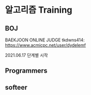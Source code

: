 # 알고리즘 Training

## BOJ

BAEKJOON ONLINE JUDGE
tkdwns414: https://www.acmicpc.net/user/dydelemf

2021.06.17 단계별 시작

## Programmers

## softeer
